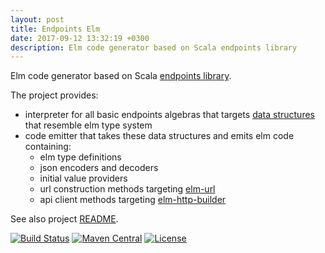 ```yaml
---
layout: post
title: Endpoints Elm
date: 2017-09-12 13:32:19 +0300
description: Elm code generator based on Scala endpoints library
---
```


Elm code generator based on Scala [endpoints library](https://github.com/julienrf/endpoints).

The project provides:
- interpreter for all basic endpoints algebras that targets [data structures](src/main/scala/io/scalaland/endpoints/elm/model) that resemble elm type system
- code emitter that takes these data structures and emits elm code containing:
  - elm type definitions
  - json encoders and decoders
  - initial value providers
  - url construction methods targeting [elm-url](https://github.com/elm/url)
  - api client methods targeting [elm-http-builder](https://github.com/lukewestby/elm-http-builder)

See also project [README](https://github.com/scalalandio/endpoints-elm/blob/master/README.md).

[![Build Status](https://travis-ci.org/scalalandio/endpoints-elm.svg?branch=master)](https://travis-ci.org/scalalandio/endpoints-elm)
[![Maven Central](https://img.shields.io/maven-central/v/io.scalaland/endpoints-elm_2.12.svg)](https://central.sonatype.com/search?q=endpoints-elm)
[![License](https://img.shields.io/:license-Apache%202-green.svg)](https://www.apache.org/licenses/LICENSE-2.0.txt)